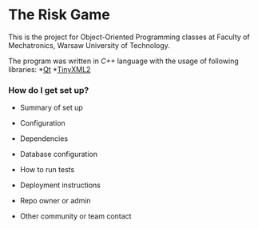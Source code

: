 # The Risk Game

This is the project for Object-Oriented Programming classes at Faculty of Mechatronics, Warsaw University of Technology.

The program was written in *C++* language with the usage of following libraries:
    *[Qt](https://www.qt.io/)
    *[TinyXML2](http://www.grinninglizard.com/tinyxml2/index.html)

### How do I get set up? ###

* Summary of set up
* Configuration
* Dependencies
* Database configuration
* How to run tests
* Deployment instructions

* Repo owner or admin
* Other community or team contact